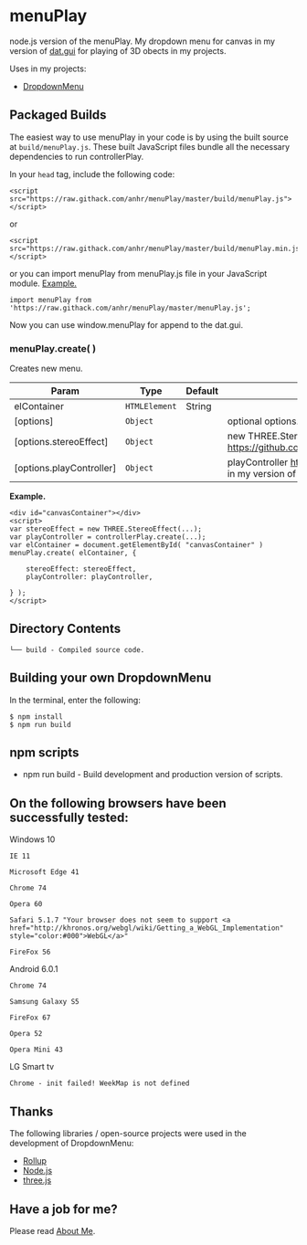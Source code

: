 # menuPlay
node.js version of the menuPlay.
My dropdown menu for canvas in my version of [dat.gui](https://github.com/anhr/dat.gui) for playing of 3D obects in my projects.

Uses in my projects:
 * [DropdownMenu](https://github.com/anhr/DropdownMenu)

## Packaged Builds
The easiest way to use menuPlay in your code is by using the built source at `build/menuPlay.js`. These built JavaScript files bundle all the necessary dependencies to run controllerPlay.

In your `head` tag, include the following code:
```
<script src="https://raw.githack.com/anhr/menuPlay/master/build/menuPlay.js"></script>
```
or
```
<script src="https://raw.githack.com/anhr/menuPlay/master/build/menuPlay.min.js"></script>
```
or you can import menuPlay from menuPlay.js file in your JavaScript module. [Example.](https://raw.githack.com/anhr/myThreejs/master/Examples/html/)
```
import menuPlay from 'https://raw.githack.com/anhr/menuPlay/master/menuPlay.js';
```

Now you can use window.menuPlay for append to the dat.gui.

### menuPlay.create(  )

Creates new menu.

| Param | Type | Default | Description |
| --- | --- | --- | --- |
| elContainer | <code>HTMLElement|String</code> |  | if the HTMLElement is a container element for canvas. If the String is id of a container element for canvas. |
| [options] | <code>Object</code> |  | optional options. |
| [options.stereoEffect] | <code>Object</code> |  | new THREE.StereoEffect(...) https://github.com/anhr/three.js/blob/dev/examples/js/effects/StereoEffect.js |
| [options.playController] | <code>Object</code> |  | playController https://github.com/anhr/controllerPlay - my custom controller in my version of [dat.gui](https://github.com/anhr/dat.gui) for playing of 3D obects in my projects. |

**Example.**  
```
<div id="canvasContainer"></div>
<script>
var stereoEffect = new THREE.StereoEffect(...);
var playController = controllerPlay.create(...);
var elContainer = document.getElementById( "canvasContainer" )
menuPlay.create( elContainer, {

	stereoEffect: stereoEffect,
	playController: playController,

} );
</script>
```

## Directory Contents

```
└── build - Compiled source code.
```

## Building your own DropdownMenu

In the terminal, enter the following:

```
$ npm install
$ npm run build
```

## npm scripts

- npm run build - Build development and production version of scripts.


## On the following browsers have been successfully tested:

Windows 10

	IE 11

	Microsoft Edge 41

	Chrome 74

	Opera 60

	Safari 5.1.7 "Your browser does not seem to support <a href="http://khronos.org/webgl/wiki/Getting_a_WebGL_Implementation" style="color:#000">WebGL</a>"

	FireFox 56

Android 6.0.1

	Chrome 74 

	Samsung Galaxy S5

	FireFox 67

	Opera 52

	Opera Mini 43

LG Smart tv

	Chrome - init failed! WeekMap is not defined


## Thanks
The following libraries / open-source projects were used in the development of DropdownMenu:
 * [Rollup](https://rollupjs.org)
 * [Node.js](http://nodejs.org/)
 * [three.js](https://threejs.org/)

 ## Have a job for me?
Please read [About Me](https://anhr.github.io/AboutMe/).
